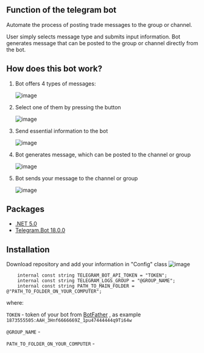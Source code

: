 ## Function of the telegram bot
Automate the process of posting trade messages to the group or channel.

User simply selects message type and submits input information. Bot generates message that can be posted to the group or channel directly from the bot.

## How does this bot work?
1. Bot offers 4 types of messages:

    ![image](https://github.com/dsgoryachev/MessageGeneratorBot/assets/109218841/81d5a453-731b-4eab-a9d4-0a597e4c7c86)
2. Select one of them by pressing the button
   
    ![image](https://github.com/dsgoryachev/MessageGeneratorBot/assets/109218841/9ae396fa-b2f5-42bb-9dcc-89f478bbccd2)
3. Send essential information to the bot

    ![image](https://github.com/dsgoryachev/MessageGeneratorBot/assets/109218841/103ec699-9edb-40fe-a8b8-bd779664a116)
4. Bot generates message, which can be posted to the channel or group

    ![image](https://github.com/dsgoryachev/MessageGeneratorBot/assets/109218841/d3e7e11b-0808-428a-8519-620582f74aff)
5. Bot sends your message to the channel or group

    ![image](https://github.com/dsgoryachev/MessageGeneratorBot/assets/109218841/b4ead2e5-4ff9-441b-927f-3f78fa3081e1)


## Packages
* [.NET 5.0](https://dotnet.microsoft.com/en-us/download/dotnet/5.0)
* [Telegram.Bot 18.0.0](https://www.nuget.org/packages/Telegram.Bot/18.0.0?_src=template)

## Installation
Download repository and add your information in "Config" class 
![image](https://github.com/dsgoryachev/MessageGeneratorBot/assets/109218841/52482b5e-7044-4d53-9f31-b35253ebc1aa)
        
        internal const string TELEGRAM_BOT_API_TOKEN = "TOKEN";
        internal const string TELEGRAM_LOGS_GROUP = "@GROUP_NAME";
        internal const string PATH_TO_MAIN_FOLDER = @"PATH_TO_FOLDER_ON_YOUR_COMPUTER";
where:

`TOKEN` - token of your bot from [BotFather](https://t.me/BotFather) , as example `1873555505:AAH_3Hnf6666669Z_1pu47444444q9Ti64w`

`@GROUP_NAME` - 

`PATH_TO_FOLDER_ON_YOUR_COMPUTER` -
